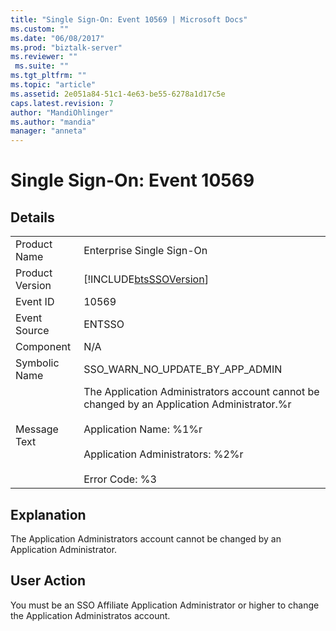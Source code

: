 ```yaml
---
title: "Single Sign-On: Event 10569 | Microsoft Docs"
ms.custom: ""
ms.date: "06/08/2017"
ms.prod: "biztalk-server"
ms.reviewer: ""
 ms.suite: ""
ms.tgt_pltfrm: ""
ms.topic: "article"
ms.assetid: 2e051a84-51c1-4e63-be55-6278a1d17c5e
caps.latest.revision: 7
author: "MandiOhlinger"
ms.author: "mandia"
manager: "anneta"
---
```

# Single Sign-On: Event 10569
## Details  
  
|||  
|-|-|  
|Product Name|Enterprise Single Sign-On|  
|Product Version|[!INCLUDE[btsSSOVersion](../includes/btsssoversion-md.md)]|  
|Event ID|10569|  
|Event Source|ENTSSO|  
|Component|N/A|  
|Symbolic Name|SSO_WARN_NO_UPDATE_BY_APP_ADMIN|  
|Message Text|The Application Administrators account cannot be changed by an Application Administrator.%r<br /><br /> Application Name: %1%r<br /><br /> Application Administrators: %2%r<br /><br /> Error Code: %3|  
  
## Explanation  
 The Application Administrators account cannot be changed by an Application Administrator.  
  
## User Action  
 You must be an SSO Affiliate Application Administrator or higher to change the Application Administratos account.